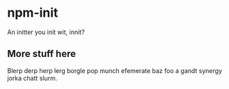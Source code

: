 # npm-init

An initter you init wit, innit?






































<extoc></extoc>

## More stuff here

Blerp derp herp lerg borgle pop munch efemerate baz foo a gandt synergy
jorka chatt slurm.
